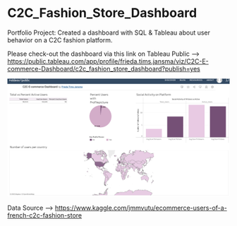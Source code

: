 # C2C_Fashion_Store_Dashboard
Portfolio Project: Created a dashboard with SQL &amp; Tableau about user behavior on a C2C fashion platform. 


Please check-out the dashboard via this link on Tableau Public --> <br>
https://public.tableau.com/app/profile/frieda.tims.jansma/viz/C2C-E-commerce-Dashboard/c2c_fashion_store_dashboard?publish=yes



<a href="https://public.tableau.com/app/profile/frieda.tims.jansma/viz/C2C-E-commerce-Dashboard/c2c_fashion_store_dashboard?publish=yes" target="_blank"> <img src="https://github.com/FriedaTims-Jansma/C2C_Fashion_Store_Dashboard/blob/main/c2c_fashion_store_dashboard_screenshot.png" alt="C2C Dashboard" style="max-width: 100%;"/> </a> 

Data Source --> https://www.kaggle.com/jmmvutu/ecommerce-users-of-a-french-c2c-fashion-store
